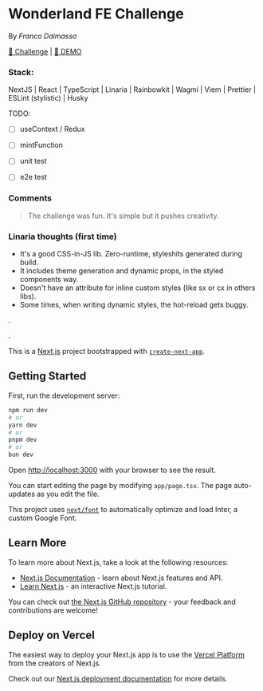 # Wonderland FE Challenge
By *Franco Dalmasso*

[🧾 Challenge](https://hackmd.io/@ardy/SJd5OqKR6) | [🚀 DEMO](https://wonderland-challenge.vercel.app/)

### Stack:
NextJS | React | TypeScript | Linaria | Rainbowkit | Wagmi | Viem |
Prettier | ESLint (stylistic) | Husky

TODO:
- [ ] useContext / Redux
- [ ] mintFunction
- [ ] unit test
- [ ] e2e test


### Comments
> The challenge was fun. It's simple but it pushes creativity.

### Linaria thoughts (first time)
- It's a good CSS-in-JS lib. Zero-runtime, styleshits generated during build.
- It includes theme generation and dynamic props, in the styled components way.
- Doesn't have an attribute for inline custom styles (like sx or cx in others libs).
- Some times, when writing dynamic styles, the hot-reload gets buggy.

.

.


This is a [Next.js](https://nextjs.org/) project bootstrapped with [`create-next-app`](https://github.com/vercel/next.js/tree/canary/packages/create-next-app).

## Getting Started

First, run the development server:

```bash
npm run dev
# or
yarn dev
# or
pnpm dev
# or
bun dev
```

Open [http://localhost:3000](http://localhost:3000) with your browser to see the result.

You can start editing the page by modifying `app/page.tsx`. The page auto-updates as you edit the file.

This project uses [`next/font`](https://nextjs.org/docs/basic-features/font-optimization) to automatically optimize and load Inter, a custom Google Font.

## Learn More

To learn more about Next.js, take a look at the following resources:

- [Next.js Documentation](https://nextjs.org/docs) - learn about Next.js features and API.
- [Learn Next.js](https://nextjs.org/learn) - an interactive Next.js tutorial.

You can check out [the Next.js GitHub repository](https://github.com/vercel/next.js/) - your feedback and contributions are welcome!

## Deploy on Vercel

The easiest way to deploy your Next.js app is to use the [Vercel Platform](https://vercel.com/new?utm_medium=default-template&filter=next.js&utm_source=create-next-app&utm_campaign=create-next-app-readme) from the creators of Next.js.

Check out our [Next.js deployment documentation](https://nextjs.org/docs/deployment) for more details.
